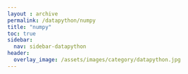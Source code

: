 ```yaml
---
layout : archive
permalink: /datapython/numpy
title: "numpy"
toc: true
sidebar:
  nav: sidebar-datapython
header:
  overlay_image: /assets/images/category/datapython.jpg
---
```

